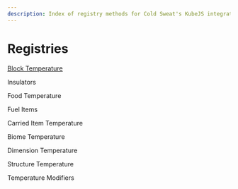 ```yaml
---
description: Index of registry methods for Cold Sweat's KubeJS integration
---
```


# Registries

[Block Temperature](block-temperature.md)

Insulators

Food Temperature

Fuel Items

Carried Item Temperature

Biome Temperature

Dimension Temperature

Structure Temperature

Temperature Modifiers
